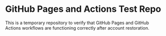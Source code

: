 # GitHub Pages and Actions Test Repo

This is a temporary repository to verify that GitHub Pages and GitHub Actions workflows are functioning correctly after account restoration.
